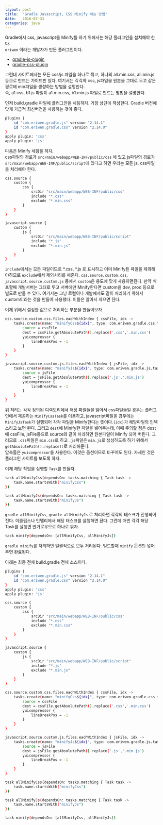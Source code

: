 ```yaml
---
layout: post
title:  "Gradle Javascript, CSS Minify 하는 방법"
date:   2016-07-31
categories: java
---
```


Gradle에서 css, javascript를 Minify를 하기 위헤서는 해당 플러그인을 설치해야 한다.  
`eriwen` 이라는 개발자가 만든 플러그인이다. 

- [gradle-js-plugin](http://eriwen.github.com/gradle-js-plugin)
- [gradle-css-plugin](https://github.com/eriwen/gradle-css-plugin)

그런데 사이트에서는 모든 css/js 파일을 하나로 묶고, 하나의 all.min.css, all.min.js 등으로 만드는 가이드만 있다.
여기서는 각각의 css, js파일을 원본을 그대로 두고 같은 경로에 min파일을 생성하는 방법을 설명한다.  
즉, a1.css, b1.js 파일이 a1.min.css, b1.min.js 파일로 만드는 방법을 설명한다. 

먼저 build.gradle 파일에 플러그인을 세팅하자. 가장 상단에 작성한다. Gradle 버전에 맞게 가급적 최신버전을 사용하는 것이 좋다.

```bash
plugins {
    id "com.eriwen.gradle.js" version "2.14.1"
    id "com.eriwen.gradle.css" version "2.14.0"
}
apply plugin: 'css'
apply plugin: 'js'
```

다음은 Minify 세팅을 하자.  
css파일의 경로가 `src/main/webapp/WEB-INF/public/css` 에 있고 
js파일의 경로가 `src/main/webapp/WEB-INF/public/script`에 있다고 하면 우리는 모든 js, css파일을 처리해야 한다.

```bash
css.source {
    custom {
        css {
            srcDir "src/main/webapp/WEB-INF/public/css"
            include "*.css"
            exclude "*.min.css"
        }
    }
}

javascript.source {
    custom {
        js {
            srcDir "src/main/webapp/WEB-INF/public/script"
            include "*.js"
            exclude "*.min.js"
        }
    }
}
```

`include`에서는 모든 파일이므로 *.css, *.js 로 표시하고 이미 Minify된 파일을 제외해야하므로 `exclude`에서 제외처리를 해준다.
`css.source.custom.css`, `javascript.source.custom.js` 등에서 `custom`은 용도에 맞게 사용하면된다. 만약 배포할때 개발서버는 그대로 두고 서버에만 Minify한다면 custom을 dev, prod 등으로 별도로 만들 수 있다. 여기서는 그냥 로컬이나 개발에서도 같이 처리하기 위헤서 custom이라는 것을 만들어 사용했다. 이름은 알아서 지으면 된다. 

이제 위에서 설정한 값으로 처리하는 부분을 만들어보자 

```bash
css.source.custom.css.files.eachWithIndex { cssFile, idx ->
    tasks.create(name: "minifyCss${idx}", type: com.eriwen.gradle.css.tasks.MinifyCssTask) {
        source = cssFile
        dest = cssFile.getAbsolutePath().replace('.css','.min.css')
        yuicompressor {
            lineBreakPos = -1
        }
    }
}

javascript.source.custom.js.files.eachWithIndex { jsFile, idx ->
    tasks.create(name: "minifyJs${idx}", type: com.eriwen.gradle.js.tasks.MinifyJsTask) {
        source = jsFile
        dest = jsFile.getAbsolutePath().replace('.js','.min.js')
        yuicompressor {
            lineBreakPos = -1
        }
    }
}
```

위 처리는 각각 정의된 디렉토리에서 해당 파일들을 읽어서 css파일들일 경우는 플러그인에서 제공하는 `MinifyCssTask`를 이용하고, javascript파일을 경우에는 `MinifyJsTask`가 실행되어 각각 파일을 Minify한다는 뜻이다.`{idx}`가 해당파일의 인덱스라고 보면 된다. 
그리고 `dest`에 Minify한 파일을 넣어주는데, 이때 주의할 점은 
dest에 cssFile, jsFile등으로 source와 같이 처리하면 원본파일이 Minify 되어 버린다. 그러므로 `.css`파일은 `min.css`로 하고 `.js`파일은 `min.js`로 생성하도록 하기 위해서 `getAbsolutePath().replace()`로 처리해준다.  
압축툴은 `yuicompressor`를 사용한다. 이것은 옵션이므로 바꾸어도 된다. 자세한 것은 플러그인 사이트를 보도록 하자. 

이제 해당 작업을 실행할 `Task`를 만들자.

```bash
task allMinifyCss(dependsOn: tasks.matching { Task task ->
    task.name.startsWith("minifyCss")
})

task allMinifyJs(dependsOn: tasks.matching { Task task ->
    task.name.startsWith("minifyJs")
})
```

`gradle allMinifyCss`, `gradle allMinifyJs` 로 처리하면 각각의 테스크가 진행되어진다. 
이클립스나 인텔리에서 해당 태스크를 실행하면 된다. 
그런데 매번 각각 해당 Task를 실행면 번거로우므로 하나로 묶자.

```bash
task minify(dependsOn: [allMinifyCss, allMinifyJs])
```

`gradle minify`를 처리하면 일괄적으로 모두 처리된다. 
빌드할때 `minify` 옵션만 넣어주면 완료된다. 


아래는 최종 전체 build.gradle 전체 소스이다. 

```bash
plugins {
    id "com.eriwen.gradle.js" version "2.14.1"
    id "com.eriwen.gradle.css" version "2.14.0"
}
apply plugin: 'css'
apply plugin: 'js'

css.source {
    custom {
        css {
            srcDir "src/main/webapp/WEB-INF/public/css"
            include "*.css"
            exclude "*.min.css"
        }
    }
}

javascript.source {
    custom {
        js {
            srcDir "src/main/webapp/WEB-INF/public/script"
            include "*.js"
            exclude "*.min.js"
        }
    }
}

css.source.custom.css.files.eachWithIndex { cssFile, idx ->
    tasks.create(name: "minifyCss${idx}", type: com.eriwen.gradle.css.tasks.MinifyCssTask) {
        source = cssFile
        dest = cssFile.getAbsolutePath().replace('.css','.min.css')
        yuicompressor {
            lineBreakPos = -1
        }
    }
}

javascript.source.custom.js.files.eachWithIndex { jsFile, idx ->
    tasks.create(name: "minifyJs${idx}", type: com.eriwen.gradle.js.tasks.MinifyJsTask) {
        source = jsFile
        dest = jsFile.getAbsolutePath().replace('.js','.min.js')
        yuicompressor {
            lineBreakPos = -1
        }
    }
}

task allMinifyCss(dependsOn: tasks.matching { Task task ->
    task.name.startsWith("minifyCss")
})

task allMinifyJs(dependsOn: tasks.matching { Task task ->
    task.name.startsWith("minifyJs")
})

task minify(dependsOn: [allMinifyCss, allMinifyJs])
```




